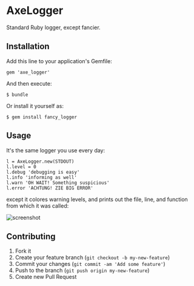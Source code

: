 # AxeLogger

Standard Ruby logger, except fancier.

## Installation

Add this line to your application's Gemfile:

    gem 'axe_logger'

And then execute:

    $ bundle

Or install it yourself as:

    $ gem install fancy_logger

## Usage

It's the same logger you use every day:

    l = AxeLogger.new(STDOUT)
    l.level = 0
    l.debug 'debugging is easy'
    l.info 'informing as well'
    l.warn 'OH WAIT! Something suspicious'
    l.error 'ACHTUNG! ZIE BIG ERROR'

except it colores warning levels, and prints out the file, line, and function
from which it was called:

![screenshot](https://raw.github.com/alisnic/axe_logger/master/screenshot.png "screnshot")

## Contributing

1. Fork it
2. Create your feature branch (`git checkout -b my-new-feature`)
3. Commit your changes (`git commit -am 'Add some feature'`)
4. Push to the branch (`git push origin my-new-feature`)
5. Create new Pull Request
